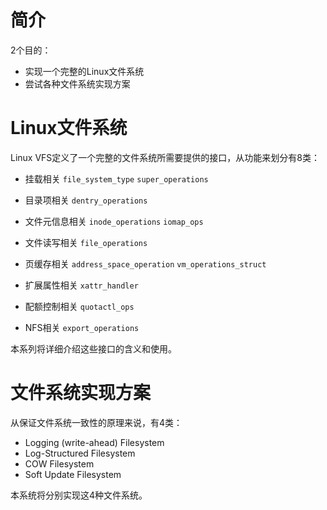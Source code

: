 # 简介

2个目的：
* 实现一个完整的Linux文件系统
* 尝试各种文件系统实现方案

# Linux文件系统

Linux VFS定义了一个完整的文件系统所需要提供的接口，从功能来划分有8类：

* 挂载相关
`file_system_type`
`super_operations`

* 目录项相关
`dentry_operations`

* 文件元信息相关
`inode_operations`
`iomap_ops`

* 文件读写相关
`file_operations`

* 页缓存相关
`address_space_operation`
`vm_operations_struct`

* 扩展属性相关
`xattr_handler`

* 配额控制相关
`quotactl_ops`

* NFS相关
`export_operations`

本系列将详细介绍这些接口的含义和使用。

# 文件系统实现方案

从保证文件系统一致性的原理来说，有4类：
* Logging (write-ahead) Filesystem
* Log-Structured Filesystem
* COW Filesystem
* Soft Update Filesystem

本系统将分别实现这4种文件系统。

